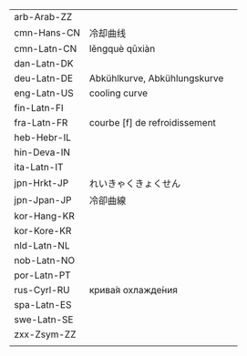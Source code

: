 | | | |
|-|-|-|
| arb-Arab-ZZ |  |  |
| cmn-Hans-CN | 冷却曲线 |  |
| cmn-Latn-CN | lěngquè qūxiàn |  |
| dan-Latn-DK |  |  |
| deu-Latn-DE | Abkühlkurve, Abkühlungskurve |  |
| eng-Latn-US | cooling curve |  |
| fin-Latn-FI |  |  |
| fra-Latn-FR | courbe [f] de refroidissement |  |
| heb-Hebr-IL |  |  |
| hin-Deva-IN |  |  |
| ita-Latn-IT |  |  |
| jpn-Hrkt-JP | れいきゃくきょくせん |  |
| jpn-Jpan-JP | 冷卻曲線 |  |
| kor-Hang-KR |  |  |
| kor-Kore-KR |  |  |
| nld-Latn-NL |  |  |
| nob-Latn-NO |  |  |
| por-Latn-PT |  |  |
| rus-Cyrl-RU | крива́я охлажде́ния |  |
| spa-Latn-ES |  |  |
| swe-Latn-SE |  |  |
| zxx-Zsym-ZZ |  |  |
|  |  |  |
